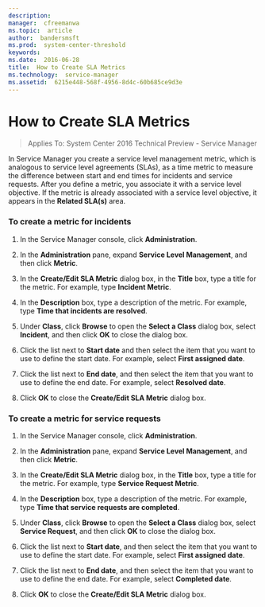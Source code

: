 ```yaml
---
description:  
manager:  cfreemanwa
ms.topic:  article
author:  bandersmsft
ms.prod:  system-center-threshold
keywords:  
ms.date:  2016-06-28
title:  How to Create SLA Metrics
ms.technology:  service-manager
ms.assetid:  6215e448-568f-4956-8d4c-60b685ce9d3e
---
```


# How to Create SLA Metrics

>Applies To: System Center 2016 Technical Preview - Service Manager

In Service Manager you create a service level management metric, which is analogous to service level agreements (SLAs), as a time metric to measure the difference between start and end times for incidents and service requests. After you define a metric, you associate it with a service level objective. If the metric is already associated with a service level objective, it appears in the **Related SLA(s)** area.

### To create a metric for incidents

1.  In the Service Manager console, click **Administration**.

2.  In the **Administration** pane, expand **Service Level Management**, and then click **Metric**.

3.  In the **Create/Edit SLA Metric** dialog box, in the **Title** box, type a title for the metric. For example, type **Incident Metric**.

4.  In the **Description** box, type a description of the metric. For example, type **Time that incidents are resolved**.

5.  Under **Class**, click **Browse** to open the **Select a Class** dialog box, select **Incident**, and then click **OK** to close the dialog box.

6.  Click the list next to **Start date** and then select the item that you want to use to define the start date. For example, select **First assigned date**.

7.  Click the list next to **End date**, and then select the item that you want to use to define the end date. For example, select **Resolved date**.

8.  Click **OK** to close the **Create/Edit SLA Metric** dialog box.

### To create a metric for service requests

1.  In the Service Manager console, click **Administration**.

2.  In the **Administration** pane, expand **Service Level Management**, and then click **Metric**.

3.  In the **Create/Edit SLA Metric** dialog box, in the **Title** box, type a title for the metric. For example, type **Service Request Metric**.

4.  In the **Description** box, type a description of the metric. For example, type **Time that service requests are completed**.

5.  Under **Class**, click **Browse** to open the **Select a Class** dialog box, select **Service Request**, and then click **OK** to close the dialog box.

6.  Click the list next to **Start date**, and then select the item that you want to use to define the start date. For example, select **First assigned date**.

7.  Click the list next to **End date**, and then select the item that you want to use to define the end date. For example, select **Completed date**.

8.  Click **OK** to close the **Create/Edit SLA Metric** dialog box.



